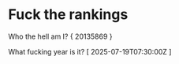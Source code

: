 # Fuck the rankings

Who the hell am I?
{ 20135869 }

What fucking year is it?
[ 2025-07-19T07:30:00Z ]

